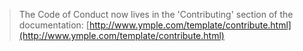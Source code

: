 > The Code of Conduct now lives in the 'Contributing' section of the documentation: [http://www.ymple.com/template/contribute.html](http://www.ymple.com/template/contribute.html)
